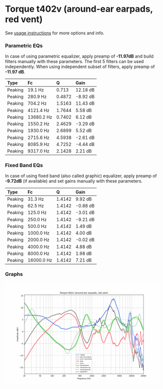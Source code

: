 # Torque t402v (around-ear earpads, red vent)
See [usage instructions](https://github.com/jaakkopasanen/AutoEq#usage) for more options and info.

### Parametric EQs
In case of using parametric equalizer, apply preamp of **-11.97dB** and build filters manually
with these parameters. The first 5 filters can be used independently.
When using independent subset of filters, apply preamp of **-11.97 dB**.

| Type    | Fc         |      Q | Gain     |
|:--------|:-----------|:-------|:---------|
| Peaking | 19.1 Hz    | 0.713  | 12.18 dB |
| Peaking | 280.9 Hz   | 0.4872 | -8.92 dB |
| Peaking | 704.2 Hz   | 1.5163 | 11.43 dB |
| Peaking | 4121.4 Hz  | 1.7644 | 5.58 dB  |
| Peaking | 13680.2 Hz | 0.7402 | 6.12 dB  |
| Peaking | 1550.2 Hz  | 2.4629 | -3.29 dB |
| Peaking | 1930.0 Hz  | 2.6899 | 5.52 dB  |
| Peaking | 2715.6 Hz  | 4.5938 | -2.61 dB |
| Peaking | 8085.9 Hz  | 4.7252 | -4.44 dB |
| Peaking | 9317.0 Hz  | 2.1428 | 2.21 dB  |

### Fixed Band EQs
In case of using fixed band (also called graphic) equalizer, apply preamp of **-9.72dB**
(if available) and set gains manually with these parameters.

| Type    | Fc         |      Q | Gain     |
|:--------|:-----------|:-------|:---------|
| Peaking | 31.3 Hz    | 1.4142 | 9.92 dB  |
| Peaking | 62.5 Hz    | 1.4142 | -0.88 dB |
| Peaking | 125.0 Hz   | 1.4142 | -3.01 dB |
| Peaking | 250.0 Hz   | 1.4142 | -9.21 dB |
| Peaking | 500.0 Hz   | 1.4142 | 1.49 dB  |
| Peaking | 1000.0 Hz  | 1.4142 | 4.00 dB  |
| Peaking | 2000.0 Hz  | 1.4142 | -0.02 dB |
| Peaking | 4000.0 Hz  | 1.4142 | 4.88 dB  |
| Peaking | 8000.0 Hz  | 1.4142 | 1.98 dB  |
| Peaking | 16000.0 Hz | 1.4142 | 7.21 dB  |

### Graphs
![](./Torque%20t402v%20(around-ear%20earpads,%20red%20vent).png)